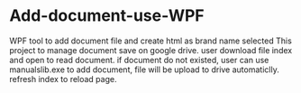 # Add-document-use-WPF
WPF tool to add document file and create html as brand name selected
This project to manage document save on google drive.
user download file index and open to read document.
if document do not existed, user can use manualslib.exe to add document, file will be upload to drive automaticlly.
refresh index to reload page.
